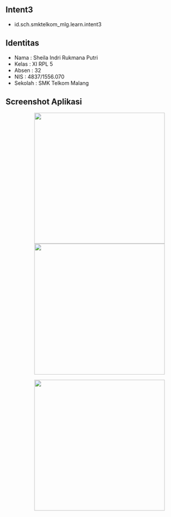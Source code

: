 ## Intent3
* id.sch.smktelkom_mlg.learn.intent3

## Identitas
* Nama  : Sheila Indri Rukmana Putri
* Kelas : XI RPL 5
* Absen : 32
* NIS   : 4837/1556.070
* Sekolah : SMK Telkom Malang

## Screenshot Aplikasi
<p align="center">
  <img src="https://s26.postimg.org/nsr7nmnah/intent_3_1.png" width="350"/>
  <img src="https://s26.postimg.org/n4id4ookp/intent_3_2.png" width="350"/>
</p>
<p align="center">
  <img src="https://s26.postimg.org/6i0svlvmx/intent_3_3.png" width="350"/>
</p>
